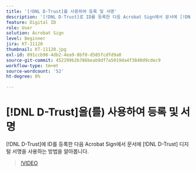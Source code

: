 ```yaml
---
title: '[!DNL D-Trust]를 사용하여 등록 및 서명'
description: '[!DNL D-Trust]로 ID를 등록한 다음 Acrobat Sign에서 문서에 [!DNL D-Trust] 디지털 서명을 사용하는 방법을 알아봅니다'
feature: Digital ID
role: User
solution: Acrobat Sign
level: Beginner
jira: KT-11120
thumbnail: KT-11120.jpg
exl-id: 091ccb98-4db2-4ea9-8bf0-d585fcdfd9a0
source-git-commit: 452299b2b786beab9df7a5019da4f3840d9cdec9
workflow-type: tm+mt
source-wordcount: '52'
ht-degree: 0%

---
```


# [!DNL D-Trust]을(를) 사용하여 등록 및 서명

[!DNL D-Trust]에 ID를 등록한 다음 Acrobat Sign에서 문서에 [!DNL D-Trust] 디지털 서명을 사용하는 방법을 알아봅니다.

>[!VIDEO](https://video.tv.adobe.com/v/3449151?quality=12&learn=on&hidetitle=true&captions=kor)
